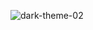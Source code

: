 ![dark-theme-02](https://user-images.githubusercontent.com/91362027/134762122-3b84c1d2-ea9d-461d-86b4-8e62736a4160.jpg)
